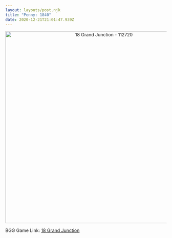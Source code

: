 ```yaml
---
layout: layouts/post.njk
title: "Penny: 1840"
date: 2020-12-21T21:01:47.939Z
---
```



<p align="center"><img src="/images/18grandjunction-112720.jpg" alt="18 Grand Junction - 112720" width="600"></p>

BGG Game Link: [18 Grand Junction](https://boardgamegeek.com/boardgameexpansion/306258/18-grand-junction)
